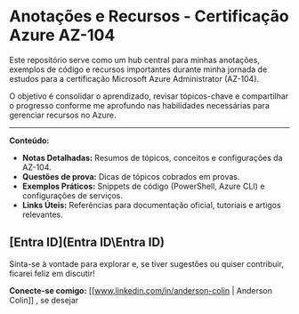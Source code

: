 # Anotações e Recursos - Certificação Azure AZ-104

Este repositório serve como um hub central para minhas anotações, exemplos de código e recursos importantes durante minha jornada de estudos para a certificação Microsoft Azure Administrator (AZ-104).

O objetivo é consolidar o aprendizado, revisar tópicos-chave e compartilhar o progresso conforme me aprofundo nas habilidades necessárias para gerenciar recursos no Azure.

---

**Conteúdo:**

* **Notas Detalhadas:** Resumos de tópicos, conceitos e configurações da AZ-104.
* **Questões de prova:** Dicas de tópicos cobrados em provas.
* **Exemplos Práticos:** Snippets de código (PowerShell, Azure CLI) e configurações de serviços.
* **Links Úteis:** Referências para documentação oficial, tutoriais e artigos relevantes.

[Entra ID](Entra ID\Entra ID)
---

Sinta-se à vontade para explorar e, se tiver sugestões ou quiser contribuir, ficarei feliz em discutir!

**Conecte-se comigo:** [[www.linkedin.com/in/anderson-colin | Anderson Colin]] , se desejar